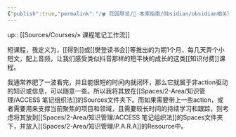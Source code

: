 ```yaml
---
{"publish":true,"permalink":"/🍀 花园导览/🧰 本库指南/Obsidian/obsidian相关笔记/obsidian如何做短课程笔记.md","title":"obsidian如何做短课程笔记","created":"2022-07-26","modified":"2023-03-14","published":"2025-07-09T15:45:47.049+08:00","cssclasses":""}
---
```



up:: [[Sources/Courses/» 课程笔记工作流]]

短课程，我定义为，[[得到]]或[[樊登读书会]]等推出的为期1个月，每几天弄个小短文，配上音频，让我们感受类似抖音那样的短平快的成长的这类[[知识付费]]课程。

我通常养肥了一波看完，并且能很短的时间内就闭环，那么它就属于非action驱动的知识或信息，可以随意一些。所以我将其放在[[Spaces/2-Area/知识管理/ACCESS 笔记组织法]]的Sources文件夹下。而如果需要带上一些action，或者需要用来支撑当前聚焦的项目和领域，且需要较长时间的持续学习和跟踪，则考虑将其放到[[Spaces/2-Area/知识管理/ACCESS 笔记组织法]]的Spaces文件夹下，并放入[[Spaces/2-Area/知识管理/P.A.R.A]]的Resource中。